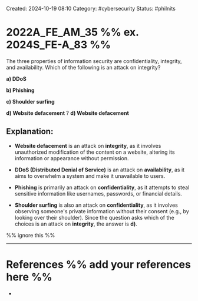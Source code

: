 Created: 2024-10-19 08:10
Category: #cybersecurity
Status: #philnits


# 2022A_FE_AM_35 %% ex. 2024S_FE-A_83 %%

The three properties of information security are confidentiality, integrity, and availability. Which of the following is an attack on integrity?

**a) DDoS**

**b) Phishing**

**c) Shoulder surfing**

**d) Website defacement**
?
**d) Website defacement**

## **Explanation:**

- **Website defacement** is an attack on **integrity**, as it involves unauthorized modification of the content on a website, altering its information or appearance without permission.

- **DDoS (Distributed Denial of Service)** is an attack on **availability**, as it aims to overwhelm a system and make it unavailable to users.

- **Phishing** is primarily an attack on **confidentiality**, as it attempts to steal sensitive information like usernames, passwords, or financial details.

- **Shoulder surfing** is also an attack on **confidentiality**, as it involves observing someone's private information without their consent (e.g., by looking over their shoulder).
Since the question asks which of the choices is an attack on **integrity**, the answer is **d)**.







%% ignore this %%
<!--SR:!2025-05-10,60,310-->
---









# References %% add your references here %%
- 